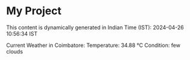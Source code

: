 # My Project

This content is dynamically generated in Indian Time (IST): 2024-04-26 10:56:34 IST


Current Weather in Coimbatore:
Temperature: 34.88 °C
Condition: few clouds

